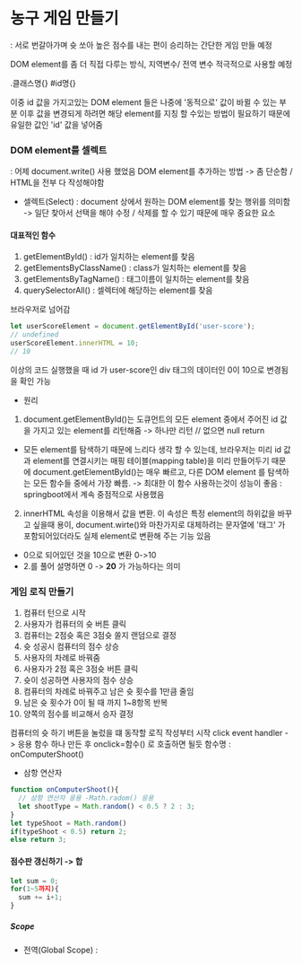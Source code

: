 # 농구 게임 만들기 
: 서로 번갈아가며 슛 쏘아 높은 점수를 내는 편이 승리하는 간단한 게임 만들 예정

DOM element를 좀 더 직접 다루는 방식, 지역변수/ 전역 변수 적극적으로 사용할 예정

.클래스명{}
#id명{}

이중 id 값을 가지고있는 DOM element 들은 나중에 '동적으로' 값이 바뀔 수 있는 부분
이후 값을 변경되게 하려면 해당 element를 지칭 할 수있는 방법이 필요하기 때문에 유일한 값인 'id' 값을 넣어줌

### DOM element를 셀렉트
: 어제 document.write() 사용 했었음
DOM element를 추가하는 방법 -> 좀 단순함 / HTML을 전부 다 작성해야함

- 셀렉트(Select) : document 상에서 원하는 DOM element를 찾는 행위를 의미함 -> 일단 찾아서 선택을 해야 수정 / 삭제를 할 수 있기 때문에 매우 중요한 요소

#### 대표적인 함수
1. getElementById() : id가 일치하는 element를 찾음
2. getElementsByClassName() : class가 일치하는 element를 찾음
3. getElementsByTagName() : 태그이름이 일치하는 element를 찾음
4. querySelectorAll() : 셀렉터에 해당하는 element를 찾음

브라우저로 넘어감
```javascript
let userScoreElement = document.getElementById('user-score');
// undefined
userScoreElement.innerHTML = 10;
// 10
```
이상의 코드 실행했을 때 id 가 user-score인 div 태그의 데이터인 0이 10으로 변경됨을 확인 가능

- 원리
1. document.getElementById()는 도큐먼트의 모든 element 중에서 주어진 id 값을 가지고 있는 element를 리턴해줌 -> 하나만 리턴 // 없으면 null return
- 모든 element를 탐색하기 때문에 느리다 생각 할 수 있는데, 브라우저는 미리 id 값과 element를 연결시키는 매핑 테이블(mapping table)을 미리 만들어두기 때문에 document.getElementById()는 매우 빠르고, 다른 DOM element 를 탐색하는 모든 함수들 중에서 가장 빠름. -> 최대한 이 함수 사용하는것이 성능이 좋음 : springboot에서 계속 중점적으로 사용했음
2. innerHTML 속성을 이용해서 값을 변환. 이 속성은 특정 element의 하위값을 바꾸고 싶을때 용이, document.wirte()와 마찬가지로 대체하려는 문자열에 '태그'  가 포함되어있더라도 실제 element로 변환해 주는 기능 있음
- 0으로 되어있던 것을 10으로 변환 0->10
- 2.를 풀어 설명하면 0 -> <b>20</b> 가 가능하다는 의미 

### 게임 로직 만들기
1. 컴퓨터 턴으로 시작
2. 사용자가 컴퓨터의 슛 버튼 클릭
3. 컴퓨터는 2점슛 혹은 3점슛 쏠지 랜덤으로 결정
4. 슛 성공시 컴퓨터의 점수 상승
5. 사용자의 차례로 바꿔줌
6. 사용자가 2점 혹은 3점슛 버튼 클릭
7. 슛이 성공하면 사용자의 점수 상승
8. 컴퓨터의 차례로 바꿔주고 남은 슛 횟수를 1만큼 줄임
9. 남은 슛 횟수가 0이 될 때 까지 1~8항목 반복
10. 양쪽의 점수를 비교해서 승자 결정

컴퓨터의 슛 하기 버튼을 눌렀을 떄 동작할 로직 작성부터 시작
click event handler - > 응용
함수 하나 만든 후 onclick=함수() 로 호출하면 될듯
함수명 : onComputerShoot()

- 삼항 연산자
```javascript
function onComputerShoot(){
  // 삼항 연산자 응용 -Math.radom() 응용
  let shootType = Math.random() < 0.5 ? 2 : 3;
}
let typeShoot = Math.random()
if(typeShoot < 0.5) return 2;
else return 3;
```

#### 점수판 갱신하기 -> 합
```javascript
let sum = 0;
for(1~5까지){
  sum += i+1;
}
```

##### Scope
- 전역(Global Scope) : <script>태그나 script 파일 안에 선언된 변수들 중에 특정 함수의 블록 안에 위치하지 않은 모든 변수를 '전역변수'라고 함
- 지역(Local Scope) : 함수 내에서 정의한 변수
    ex) 함수 a와 함수 b가 있다고 가정했을 경우, a함수 내에 c라는 변수가 선언되고, b 함수 내에서 다시 c 라는 변수를 '선언' 한다고 하더라도 오류 발생하지 않음

JS에서는 어떤 변수를 찾을 때, 현재의 로컬 스코프에서 찾아본 후 없으면 글로벌 스코프가 나올 때 까지 하나씩 상위의 부모 스코프로 거슬러 올라가게됨 

그래서 script.js에서 현재 함수 내에 선언된 지역변수로 인해 개발자가 의도한 결과 값이 나오지 않음/ 전역변수로 선언 하면 괜찮아 질 것

#### 사용자 슛 로직 구현

onComputerShoot()을 기준으로
onUserShoot(shootType) 형태로 구현 - onclick="onUserShoot(2),onclick="onUserShoot(3)형태로 구현

#### 게임 규칙 구현

현재 문제점
1. 순서 고정시켰음에도 불구하고 user부터 슛이 가능한 상황
- 해당 문제 해결하기 위해 현재 누구의 차례인지 확인하고, 본인의 차례가 아닌데 슛 버튼이 클릭 되었다면 그대로 함수 종료해버리는 방식 가능할듯

```javascript
if(!isComputerTurn) return;

if(!isComputerTurn) {
  return;
}
```
- 코드블럭이 없는 if문 -> if 뿐만 아니라 for, while 문 등에서 단 하나의 실행문만 존재할 경우 코드블럭이 없더라도 정상적으로 구현이 됨

- 문제는 1,2번 스타일은 개발자들 사이에서는 호불호가 나뉘는 편이라 프로젝트나 회사 차원에서 한가지 스타일로 통제하는 경우도 있음

그리고 실제로 이상의 코드까지 구현했을때 생기는 불편한 점에 관해 고려할 필요 있음

```javascript
 let computerButtons = document.getElementsByClassName('btn-computer');

  for(let i = 0; i < computerButtons.length; i++){
    computerButtons[i].disabled = true;
  }
  let userButtons = document.getElementsByClassName('btn-user');

  for(let i = 0; i < userButtons.length; i++){
    userButtons[i].disabled = false;
  }

```
이상의 코드를 통해 button 속성에 class를 집어 넣은것을 확인 가능
computerButtons.disabled 가 true 라면 userButtons.disabled가 false가 되도록 설정

##### 처리과정
1. document.getElementsByClassName()을 통해 btn-computer라는 클래스를 가진 element들을 가지고 왔음 -> element가 복수인데 '배열'과 같은 형태로 들어오게 됨

- 이상을 이유로 btn-computer class 가 하나만 있음에도 불구하고 return된 자료형이 배열이기 때문에 굳이 java 기준으로 따진다면 
boolean[] arr01 = new arr01[1]; 이라서 내부의 element를 직접 추출해야지만
index 넘버  0번지에 있는 요소를 false나 true로 바꾸는 등의 연산을 할 수 있음

즉, arr01이 배열인 이상 arr01 = false; 와 같은 연산이 불가능 하기 때문에 class 가 하나만 있더라도 반복문을 통한 element 추출이 강제됨.

20250214 수업 시작 -> 남은 슛 횟수 0이 되었을때 승패 안내 해주도록 작성 예정

